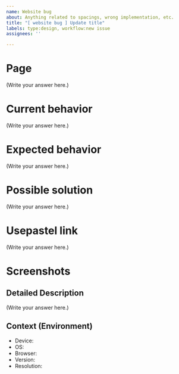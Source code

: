 ```yaml
---
name: Website bug
about: Anything related to spacings, wrong implementation, etc.
title: "[ website bug ] Update title"
labels: type:design, workflow:new issue
assignees: ''

---
```


# Page
<!--- Tell us which page this is happening -->
<!--- e.g. Home (/) -->

(Write your answer here.)

# Current behavior
<!--- Tell us what's currently the issue. -->
<!--- e.g. The menu has the wrong right spacings on an iPhone6 -->

(Write your answer here.)

# Expected behavior
<!-- Tell us what you want to happen. -->
<!-- e.g. The menu should have 32px to the right on mobile -->

(Write your answer here.)

# Possible solution
<!-- Tell us what you think could be the solution to the problem -->
<!-- e.g. The div container of the menu doesn't seem to have the paddingRight property on -->

(Write your answer here.)

# Usepastel link
<!-- Please add the use pastel link showing the issue -->
<!-- - https://usepastel.com/link/1l63q/comment/1249615#/de -->

(Write your answer here.)

# Screenshots
<!-- Please add any screenshots that might support the issue-->

## Detailed Description
<!--- How has this issue affected you? What are you trying to accomplish? -->
<!--- Providing context helps us come up with a solution that is most useful in the real world -->
<!--- e.g. When I see the website on mobile, w/o the right spacing it clips the version in German -->

(Write your answer here.)

## Context (Environment)
<!--- Provide a detailed description of the devices and resolution you were using -->
<!-- For example:
- Device: [e.g. iPhone6]
- OS: [e.g. iOS8.1]
- Browser: [e.g. stock browser, safari]
- Version: [e.g. 22] 
- Resolution: [e.g. 1920x1024]
-->

- Device: 
- OS: 
- Browser:
- Version:
- Resolution:
